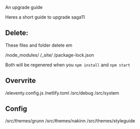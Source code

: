 An upgrade guide

Heres a short guide to upgrade saga11

## Delete:
These files and folder delete em

/node_modules/
/_site/
/package-lock.json

Both will be regenered when you `npm install` and `npm start`

## Overvrite
/eleventy.config.js
/netlify.toml
/src/debug
/src/system

## Config


/src/themes/grunn
/src/themes/nakinn
/src/themes/styleguide
